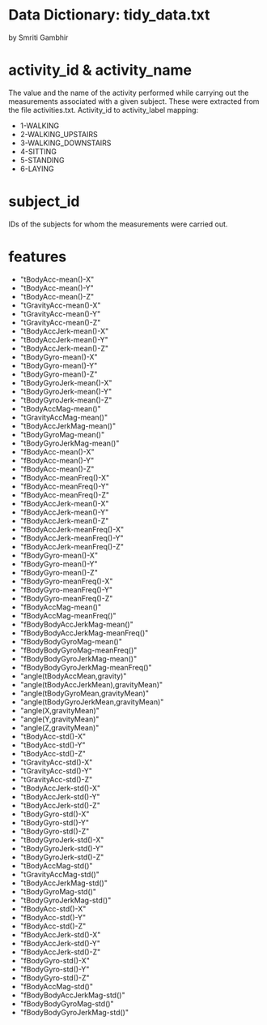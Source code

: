 # Data Dictionary: tidy_data.txt
by Smriti Gambhir

# activity_id & activity_name
The value and the name of the activity performed while carrying out the measurements associated with a given subject. These were extracted from the file activities.txt. Activity_id to activity_label mapping:
- 1-WALKING
- 2-WALKING_UPSTAIRS
- 3-WALKING_DOWNSTAIRS
- 4-SITTING
- 5-STANDING
- 6-LAYING 

# subject_id
IDs of the subjects for whom the measurements were carried out.

# features
- "tBodyAcc-mean()-X"
- "tBodyAcc-mean()-Y"
- "tBodyAcc-mean()-Z"
- "tGravityAcc-mean()-X"
- "tGravityAcc-mean()-Y"
- "tGravityAcc-mean()-Z"
- "tBodyAccJerk-mean()-X"
- "tBodyAccJerk-mean()-Y"
- "tBodyAccJerk-mean()-Z"
- "tBodyGyro-mean()-X"
- "tBodyGyro-mean()-Y"
- "tBodyGyro-mean()-Z"
- "tBodyGyroJerk-mean()-X"
- "tBodyGyroJerk-mean()-Y"
- "tBodyGyroJerk-mean()-Z"
- "tBodyAccMag-mean()"
- "tGravityAccMag-mean()"
- "tBodyAccJerkMag-mean()"
- "tBodyGyroMag-mean()"
- "tBodyGyroJerkMag-mean()"
- "fBodyAcc-mean()-X"
- "fBodyAcc-mean()-Y"
- "fBodyAcc-mean()-Z"
- "fBodyAcc-meanFreq()-X"
- "fBodyAcc-meanFreq()-Y"
- "fBodyAcc-meanFreq()-Z"
- "fBodyAccJerk-mean()-X"
- "fBodyAccJerk-mean()-Y"
- "fBodyAccJerk-mean()-Z"
- "fBodyAccJerk-meanFreq()-X"
- "fBodyAccJerk-meanFreq()-Y"
- "fBodyAccJerk-meanFreq()-Z"
- "fBodyGyro-mean()-X"
- "fBodyGyro-mean()-Y"
- "fBodyGyro-mean()-Z"
- "fBodyGyro-meanFreq()-X"
- "fBodyGyro-meanFreq()-Y"
- "fBodyGyro-meanFreq()-Z"
- "fBodyAccMag-mean()"
- "fBodyAccMag-meanFreq()"
- "fBodyBodyAccJerkMag-mean()"
- "fBodyBodyAccJerkMag-meanFreq()"
- "fBodyBodyGyroMag-mean()"
- "fBodyBodyGyroMag-meanFreq()"
- "fBodyBodyGyroJerkMag-mean()"
- "fBodyBodyGyroJerkMag-meanFreq()"
- "angle(tBodyAccMean,gravity)"
- "angle(tBodyAccJerkMean),gravityMean)"
- "angle(tBodyGyroMean,gravityMean)"
- "angle(tBodyGyroJerkMean,gravityMean)"
- "angle(X,gravityMean)"
- "angle(Y,gravityMean)"
- "angle(Z,gravityMean)"
- "tBodyAcc-std()-X"
- "tBodyAcc-std()-Y"
- "tBodyAcc-std()-Z"
- "tGravityAcc-std()-X"
- "tGravityAcc-std()-Y"
- "tGravityAcc-std()-Z"
- "tBodyAccJerk-std()-X"
- "tBodyAccJerk-std()-Y"
- "tBodyAccJerk-std()-Z"
- "tBodyGyro-std()-X"
- "tBodyGyro-std()-Y"
- "tBodyGyro-std()-Z"
- "tBodyGyroJerk-std()-X"
- "tBodyGyroJerk-std()-Y"
- "tBodyGyroJerk-std()-Z"
- "tBodyAccMag-std()"
- "tGravityAccMag-std()"
- "tBodyAccJerkMag-std()"
- "tBodyGyroMag-std()"
- "tBodyGyroJerkMag-std()"
- "fBodyAcc-std()-X"
- "fBodyAcc-std()-Y"
- "fBodyAcc-std()-Z"
- "fBodyAccJerk-std()-X"
- "fBodyAccJerk-std()-Y"
- "fBodyAccJerk-std()-Z"
- "fBodyGyro-std()-X"
- "fBodyGyro-std()-Y"
- "fBodyGyro-std()-Z"
- "fBodyAccMag-std()"
- "fBodyBodyAccJerkMag-std()"
- "fBodyBodyGyroMag-std()"
- "fBodyBodyGyroJerkMag-std()"

